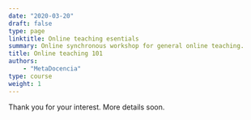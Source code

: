 ```yaml
---
date: "2020-03-20"
draft: false
type: page
linktitle: Online teaching esentials
summary: Online synchronous workshop for general online teaching. 
title: Online teaching 101
authors: 
    - "MetaDocencia"
type: course
weight: 1
---
```


Thank you for your interest. More details soon.
